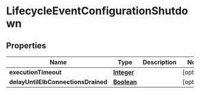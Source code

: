 

# LifecycleEventConfigurationShutdown


## Properties

| Name | Type | Description | Notes |
|------------ | ------------- | ------------- | -------------|
|**executionTimeout** | [**Integer**](Integer.md) |  |  [optional] |
|**delayUntilElbConnectionsDrained** | [**Boolean**](Boolean.md) |  |  [optional] |



